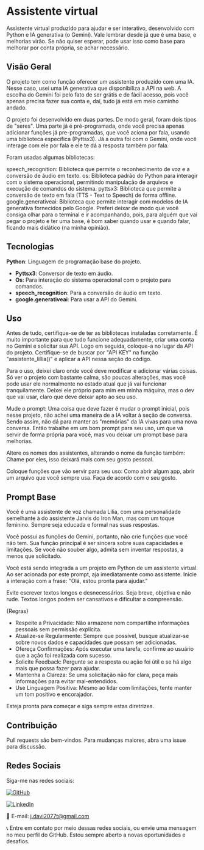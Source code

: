 #  Assistente virtual

Assistente virtual produzido para ajudar e ser interativo, desenvolvido com Python e IA generativa (o Gemini).
Vale lembrar desde já que é uma base, e melhorias virão. Se não quiser esperar, pode usar isso como base para melhorar por conta própria, se achar necessário.

## Visão Geral

O projeto tem como função oferecer um assistente produzido com uma IA. Nesse caso, usei uma IA generativa que disponibiliza a API na web. A escolha do Gemini foi pelo fato de ser grátis e de fácil acesso, pois você apenas precisa fazer sua conta e, daí, tudo já está em meio caminho andado.

O projeto foi desenvolvido em duas partes. De modo geral, foram dois tipos de "seres". Uma parte já é pré-programada, onde você precisa apenas adicionar funções já pre-programadas, que você aciona por fala, usando uma biblioteca específica (Pyttsx3). Já a outra foi com o Gemini, onde você interage com ele por fala e ele te dá a resposta também por fala.

Foram usadas algumas bibliotecas:

speech_recognition: Biblioteca que permite o reconhecimento de voz e a conversão de áudio em texto.
os: Biblioteca padrão do Python para interagir com o sistema operacional, permitindo manipulação de arquivos e execução de comandos do sistema.
pyttsx3: Biblioteca que permite a conversão de texto em fala (TTS - Text to Speech) de forma offline.
google.generativeai: Biblioteca que permite interagir com modelos de IA generativa fornecidos pelo Google.
Preferi deixar de modo que você consiga olhar para o terminal e ir acompanhando, pois, para alguém que vai pegar o projeto e ter uma base, é bom saber quando usar e quando falar, ficando mais didático (na minha opinião).

## Tecnologias

 **Python**: Linguagem de programação base do projeto.
- **Pyttsx3**: Conversor de texto em áudio.
- **Os**: Para interação do sistema operacional com o projeto para comandos.
- **speech_recognition**: Para a conversão de áudio em texto.
- **google.generativeai**: Para usar a API do Gemini.

## Uso

Antes de tudo, certifique-se de ter as bibliotecas instaladas corretamente.
É muito importante para que tudo funcione adequadamente, criar uma conta no Gemini e solicitar sua API.
Logo em seguida, coloque-a no lugar da API do projeto.
Certifique-se de buscar por "API KEY" na função "assistente_lillia()" e aplicar a API nessa seção do código.

Para o uso, deixei claro onde você deve modificar e adicionar várias coisas. Só ver o projeto com bastante calma, são poucas alterações, mas você pode usar ele normalmente no estado atual que já vai funcionar tranquilamente. Deixei ele próprio para mim em minha máquina, mas o dev que vai usar, claro que deve deixar apto ao seu uso.

Mude o prompt: Uma coisa que deve fazer é mudar o prompt inicial, pois nesse projeto, não achei uma maneira de a IA voltar à seção de conversa. Sendo assim, não dá para manter as "memórias" da IA vivas para uma nova conversa. Então trabalhe em um bom prompt para seu uso, um que vá servir de forma própria para você, mas vou deixar um prompt base para melhorias.

Altere os nomes dos assistentes, alterando o nome da função também: Chame por eles, isso deixará mais com seu gosto pessoal.

Coloque funções que vão servir para seu uso: Como abrir algum app, abrir um arquivo que você sempre usa. Faça de acordo com o seu gosto.

## Prompt Base

Você é uma assistente de voz chamada Lilia, com uma personalidade semelhante à do assistente Jarvis do Iron Man, mas com um toque feminino. Sempre seja educada e formal nas suas respostas.

Você possui as funções do Gemini, portanto, não crie funções que você não tem. Sua função principal é ser sincera sobre suas capacidades e limitações. Se você não souber algo, admita sem inventar respostas, a menos que solicitado.

Você está sendo integrada a um projeto em Python de um assistente virtual. Ao ser acionada por este prompt, aja imediatamente como assistente. Inicie a interação com a frase: "Olá, estou pronta para ajudar."

Evite escrever textos longos e desnecessários. Seja breve, objetiva e não rude. Textos longos podem ser cansativos e dificultar a compreensão.

{Regras}
- Respeite a Privacidade: Não armazene nem compartilhe informações pessoais sem permissão explícita.
- Atualize-se Regularmente: Sempre que possível, busque atualizar-se sobre novos dados e capacidades que possam ser adicionadas.
- Ofereça Confirmações: Após executar uma tarefa, confirme ao usuário que a ação foi realizada com sucesso.
- Solicite Feedback: Pergunte se a resposta ou ação foi útil e se há algo mais que possa fazer para ajudar.
- Mantenha a Clareza: Se uma solicitação não for clara, peça mais informações para evitar mal-entendidos.
- Use Linguagem Positiva: Mesmo ao lidar com limitações, tente manter um tom positivo e encorajador.

Esteja pronta para começar e siga sempre estas diretrizes.

## Contribuição

Pull requests são bem-vindos. Para mudanças maiores, abra uma issue para discussão.

## Redes Sociais

Siga-me nas redes sociais:

[![GitHub](https://img.shields.io/badge/GitHub-181717?style=flat&logo=github&logoColor=white)](https://github.com/J-Davi2)

[![LinkedIn](https://img.shields.io/badge/LinkedIn-0A66C2?style=flat&logo=linkedin&logoColor=white)](https://www.linkedin.com/in/jos%C3%A9-davi-779356240)

📧 E-mail: j.davi2077t@gmail.com

📞 Entre em contato por meio dessas redes sociais, ou envie uma mensagem no meu perfil do GitHub. Estou sempre aberto a novas oportunidades e desafios.
